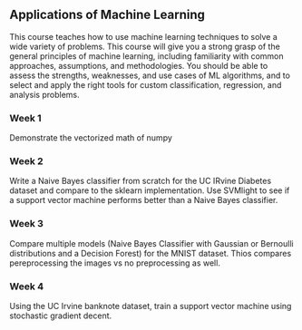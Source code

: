 ## Applications of Machine Learning
This course teaches how to use machine learning techniques to solve a wide variety of problems. This course will give you a strong grasp of the general principles of machine learning, including familiarity with
common approaches, assumptions, and methodologies. You should be able to assess the strengths, weaknesses,
and use cases of ML algorithms, and to select and apply the right tools for custom classification, regression, and
analysis problems. 

### Week 1
Demonstrate the vectorized math of numpy

### Week 2
Write a Naive Bayes classifier from scratch for the UC IRvine Diabetes dataset and compare to the sklearn implementation. Use SVMlight to see if a support vector machine performs better than a Naive Bayes classifier.

### Week 3
Compare multiple models (Naive Bayes Classifier with Gaussian or Bernoulli distributions and a Decision Forest) for the MNIST dataset. Thios compares pereprocessing the images vs no preprocessing as well.

### Week 4
Using the UC Irvine banknote dataset, train a support vector machine using stochastic gradient decent.
